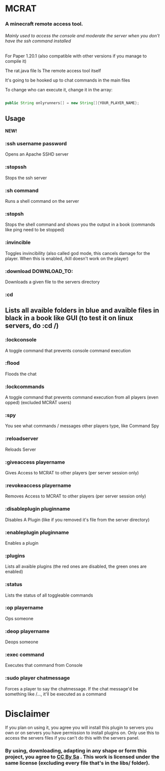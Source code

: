 # MCRAT
### A minecraft remote access tool.
###### Mainly used to access the console and moderate the server when you don't have the ssh command installed

For Paper 1.20.1 (also compatible with other versions if you manage to compile it)

The rat.java file Is The remote access tool itself

It's going to be hooked up to chat commands in the main files

To change who can execute it, change it in the array:
```java

public String onlyrunners[] = new String[]{YOUR_PLAYER_NAME};
```

##  Usage

#### NEW!
### :ssh username password
  Opens an Apache SSHD server
### :stopssh
  Stops the ssh server
### :sh command
  Runs a shell command on the server
### :stopsh
  Stops the shell command and shows you the output in a book (commands like ping need to be stopped)
### :invincible
  Toggles invincibility (also called god mode, this cancels damage for the player. When this is enabled, /kill doesn't work on the player)
### :download <url> DOWNLOAD_TO:<filename>
  Downloads a given file to the servers directory
### :cd <directory>
  Lists all avaible folders in blue and avaible files in black in a book like GUI (to test it on linux servers, do :cd /)
----------------------------------------------------------------
### :lockconsole 
  A toggle command that prevents console command execution
### :flood
  Floods the chat
### :lockcommands
  A toggle command that prevents command execution from all players (even opped) (excluded MCRAT users)
### :spy
  You see what commands / messages other players type, like Command Spy
### :reloadserver
  Reloads Server
### :giveaccess playername
  Gives Access to MCRAT to other players (per server session only)
### :revokeaccess playername
  Removes Access to MCRAT to other players (per server session only)
### :disableplugin pluginname
  Disables A Plugin (like if you removed it's file from the server directory)
### :enableplugin pluginname
  Enables a plugin
### :plugins
  Lists all avaible plugins (the red ones are disabled, the green ones are enabled)
### :status
  Lists the status of all toggleable commands
### :op playername
  Ops someone
### :deop playername
  Deops someone
### :exec command
  Executes that command from Console
### :sudo player chatmessage
  Forces a player to say the chatmessage. If the chat message'd be something like /..., it'll be executed as a command



# Disclaimer
If you plan on using it, you agree you will install this plugin to servers you own or on servers you have permission to install plugins on. Only use this to access the servers files if you can't do this with the servers panel.

### By using, downloading, adapting in any shape or form this project, you agree to [CC By Sa](https://creativecommons.org/licenses/by-sa/4.0/) . This work is licensed under the same license (excluding every file that's in the libs/ folder).
